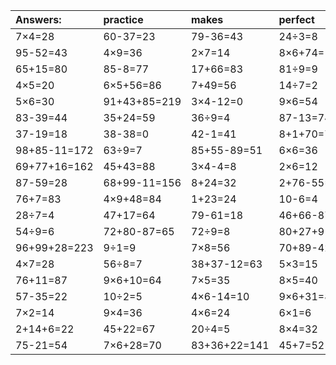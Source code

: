 | Answers: | practice | makes | perfect | ! |
| :--- | :--- | :--- | :--- | :--- |
| 7×4=28 | 60-37=23 | 79-36=43 | 24÷3=8 | 20+16=36 | 
| 95-52=43 | 4×9=36 | 2×7=14 | 8×6+74=122 | 7×3=21 | 
| 65+15=80 | 85-8=77 | 17+66=83 | 81÷9=9 | 38-22=16 | 
| 4×5=20 | 6×5+56=86 | 7+49=56 | 14÷7=2 | 56+41-67=30 | 
| 5×6=30 | 91+43+85=219 | 3×4-12=0 | 9×6=54 | 6×3=18 | 
| 83-39=44 | 35+24=59 | 36÷9=4 | 87-13=74 | 5×5=25 | 
| 37-19=18 | 38-38=0 | 42-1=41 | 8+1+70=79 | 8×8=64 | 
| 98+85-11=172 | 63÷9=7 | 85+55-89=51 | 6×6=36 | 39-30=9 | 
| 69+77+16=162 | 45+43=88 | 3×4-4=8 | 2×6=12 | 8÷4=2 | 
| 87-59=28 | 68+99-11=156 | 8+24=32 | 2+76-55=23 | 70-30=40 | 
| 76+7=83 | 4×9+48=84 | 1+23=24 | 10-6=4 | 42÷6=7 | 
| 28÷7=4 | 47+17=64 | 79-61=18 | 46+66-87=25 | 26+66=92 | 
| 54÷9=6 | 72+80-87=65 | 72÷9=8 | 80+27+91=198 | 7×3-13=8 | 
| 96+99+28=223 | 9÷1=9 | 7×8=56 | 70+89-42=117 | 44+38=82 | 
| 4×7=28 | 56÷8=7 | 38+37-12=63 | 5×3=15 | 9×7=63 | 
| 76+11=87 | 9×6+10=64 | 7×5=35 | 8×5=40 | 2×4=8 | 
| 57-35=22 | 10÷2=5 | 4×6-14=10 | 9×6+31=85 | 57+69+50=176 | 
| 7×2=14 | 9×4=36 | 4×6=24 | 6×1=6 | 42+67-55=54 | 
| 2+14+6=22 | 45+22=67 | 20÷4=5 | 8×4=32 | 3×4=12 | 
| 75-21=54 | 7×6+28=70 | 83+36+22=141 | 45+7=52 | 5×8=40 | 
